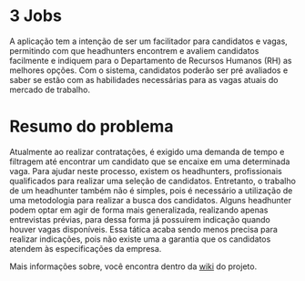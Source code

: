 # 3 Jobs

A aplicação tem a intenção de ser um facilitador para candidatos e vagas, permitindo com que headhunters encontrem e avaliem candidatos facilmente e indiquem para o Departamento de Recursos Humanos (RH) as melhores opções. Com o sistema, candidatos poderão ser pré avaliados e saber se estão com as habilidades necessárias para as vagas atuais do mercado de trabalho.

# Resumo do problema

Atualmente ao realizar contratações, é exigido uma demanda de tempo e filtragem até encontrar um candidato que se encaixe em uma determinada vaga. Para ajudar neste processo, existem os headhunters, profissionais qualificados para realizar uma seleção de candidatos. Entretanto, o trabalho de um headhunter também não é simples, pois é necessário a utilização de uma metodologia para realizar a busca dos candidatos. Alguns headhunter podem optar em agir de forma mais generalizada, realizando apenas entrevistas prévias, para dessa forma já possuírem indicação quando houver vagas disponíveis. Essa tática acaba sendo menos precisa para realizar indicações, pois não existe uma a garantia que os candidatos atendem às especificações da empresa. 

Mais informações sobre, você encontra dentro da [wiki](https://github.com/MarcioLMM/tcc-faculdade/wiki) do projeto.

